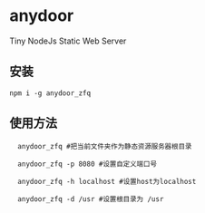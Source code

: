 # anydoor
Tiny NodeJs Static Web Server

## 安装

```
npm i -g anydoor_zfq

```

## 使用方法
```
  anydoor_zfq #把当前文件夹作为静态资源服务器根目录

  anydoor_zfq -p 8080 #设置自定义端口号

  anydoor_zfq -h localhost #设置host为localhost

  anydoor_zfq -d /usr #设置根目录为 /usr
```
